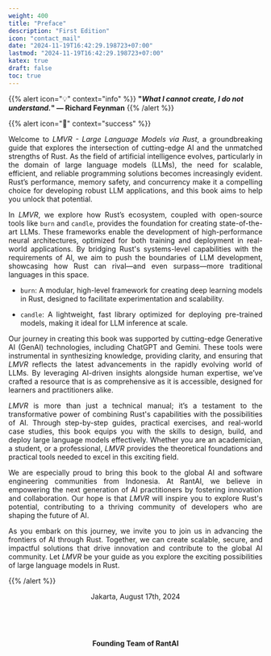 ```yaml
---
weight: 400
title: "Preface"
description: "First Edition"
icon: "contact_mail"
date: "2024-11-19T16:42:29.198723+07:00"
lastmod: "2024-11-19T16:42:29.198723+07:00"
katex: true
draft: false
toc: true
---
```


{{% alert icon="💡" context="info" %}}
<strong>"<em>What I cannot create, I do not understand.</em>" — Richard Feynman</strong>
{{% /alert %}}

{{% alert icon="📘" context="success" %}}
<p style="text-align: justify;">
Welcome to <em>LMVR - Large Language Models via Rust</em>, a groundbreaking guide that explores the intersection of cutting-edge AI and the unmatched strengths of Rust. As the field of artificial intelligence evolves, particularly in the domain of large language models (LLMs), the need for scalable, efficient, and reliable programming solutions becomes increasingly evident. Rust’s performance, memory safety, and concurrency make it a compelling choice for developing robust LLM applications, and this book aims to help you unlock that potential.
</p>

<p style="text-align: justify;">
In <em>LMVR</em>, we explore how Rust’s ecosystem, coupled with open-source tools like <code>burn</code> and <code>candle</code>, provides the foundation for creating state-of-the-art LLMs. These frameworks enable the development of high-performance neural architectures, optimized for both training and deployment in real-world applications. By bridging Rust's systems-level capabilities with the requirements of AI, we aim to push the boundaries of LLM development, showcasing how Rust can rival—and even surpass—more traditional languages in this space.
</p>

- <p style="text-align: justify;"><code>burn</code>: A modular, high-level framework for creating deep learning models in Rust, designed to facilitate experimentation and scalability.</p>
- <p style="text-align: justify;"><code>candle</code>: A lightweight, fast library optimized for deploying pre-trained models, making it ideal for LLM inference at scale.</p>

<p style="text-align: justify;">
Our journey in creating this book was supported by cutting-edge Generative AI (GenAI) technologies, including ChatGPT and Gemini. These tools were instrumental in synthesizing knowledge, providing clarity, and ensuring that <em>LMVR</em> reflects the latest advancements in the rapidly evolving world of LLMs. By leveraging AI-driven insights alongside human expertise, we’ve crafted a resource that is as comprehensive as it is accessible, designed for learners and practitioners alike.
</p>

<p style="text-align: justify;">
<em>LMVR</em> is more than just a technical manual; it’s a testament to the transformative power of combining Rust's capabilities with the possibilities of AI. Through step-by-step guides, practical exercises, and real-world case studies, this book equips you with the skills to design, build, and deploy large language models effectively. Whether you are an academician, a student, or a professional, <em>LMVR</em> provides the theoretical foundations and practical tools needed to excel in this exciting field.
</p>

<p style="text-align: justify;">
We are especially proud to bring this book to the global AI and software engineering communities from Indonesia. At RantAI, we believe in empowering the next generation of AI practitioners by fostering innovation and collaboration. Our hope is that <em>LMVR</em> will inspire you to explore Rust's potential, contributing to a thriving community of developers who are shaping the future of AI.
</p>

<p style="text-align: justify;">
As you embark on this journey, we invite you to join us in advancing the frontiers of AI through Rust. Together, we can create scalable, secure, and impactful solutions that drive innovation and contribute to the global AI community. Let <em>LMVR</em> be your guide as you explore the exciting possibilities of large language models in Rust.
</p>
{{% /alert %}}

<center>

Jakarta, August 17th, 2024

&nbsp;

&nbsp;

<strong>Founding Team of RantAI</strong>

</center>

